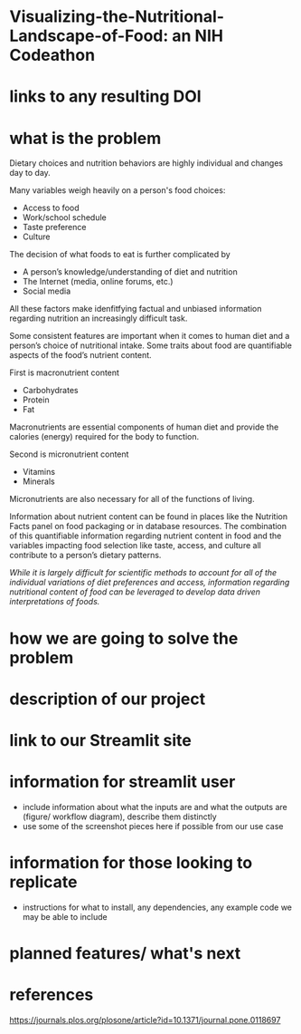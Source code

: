 # Visualizing-the-Nutritional-Landscape-of-Food: an NIH Codeathon
# links to any resulting DOI


# what is the problem
Dietary choices and nutrition behaviors are highly individual and changes day to day. 

Many variables weigh heavily on a person's food choices:

- Access to food
- Work/school schedule
- Taste preference
- Culture

The decision of what foods to eat is further complicated by

- A person’s knowledge/understanding of diet and nutrition
- The Internet (media, online forums, etc.)
- Social media

All these factors make idenfitfying factual and unbiased information regarding nutrition an increasingly difficult task.

Some consistent features are important when it comes to human diet and a person’s choice of nutritional intake. Some traits about food are quantifiable aspects of the food’s nutrient content.

First is macronutrient content

- Carbohydrates
- Protein
- Fat

Macronutrients are essential components of human diet and provide the calories (energy) required for the body to function.

Second is micronutrient content

- Vitamins
- Minerals

Micronutrients are also necessary for all of the functions of living.

Information about nutrient content can be found in places like the Nutrition Facts panel on food packaging or in database resources. The combination of this quantifiable information regarding nutrient content in food and the variables impacting food selection like taste, access, and culture all contribute to a person’s dietary patterns.

*While it is largely difficult for scientific methods to account for all of the individual variations of diet preferences and access, information regarding nutritional content of food can be leveraged to develop data driven interpretations of foods.*

# how we are going to solve the problem

# description of our project


# link to our Streamlit site

# information for streamlit user
- include information about what the inputs are and what the outputs are (figure/ workflow diagram), describe them distinctly
- use some of the screenshot pieces here if possible from our use case

# information for those looking to replicate
- instructions for what to install, any dependencies, any example code we may be able to include

# planned features/ what's next

# references

https://journals.plos.org/plosone/article?id=10.1371/journal.pone.0118697

